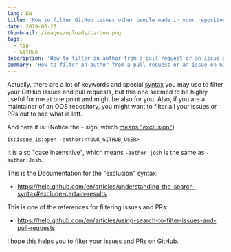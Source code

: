 ```yaml
---
lang: EN
title: 'How to filter GitHub issues other people made in your repository'
date: 2019-06-25
thumbnail: /images/uploads/carbon.png
tags:
  - tip
  - GitHub
description: 'How to filter an author from a pull request or an issue on GitHub using their syntax on the GitHub search.'
summary: 'How to filter an author from a pull request or an issue on GitHub using their syntax on the GitHub search.'
---
```


Actually, there are a lot of keywords and special [syntax](https://help.github.com/en/articles/understanding-the-search-syntax) you may use to filter your GitHub issues and pull requests, but this one seemed to be highly useful for me at one point and might be also for you. Also, if you are a maintainer of an OOS repository, you might want to filter all your issues or PRs out to see what is left.

And here it is: (Notice the - sign, which [means "exclusion"](https://help.github.com/en/articles/understanding-the-search-syntax#exclude-certain-results))

```plain
is:issue is:open -author:<YOUR_GITHUB_USER>
```

It is also "case insensitive", which means `-author:josh` is the same as `-author:Josh`.

This is the Documentation for the "exclusion" syntax:

- https://help.github.com/en/articles/understanding-the-search-syntax#exclude-certain-results

This is one of the references for filtering issues and PRs:

- https://help.github.com/en/articles/using-search-to-filter-issues-and-pull-requests

I hope this helps you to filter your issues and PRs on GitHub.

